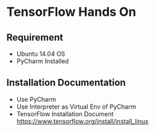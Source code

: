 # TensorFlow Hands On

## Requirement
- Ubuntu 14.04 OS
- PyCharm Installed


## Installation Documentation
- Use PyCharm
- Use Interpreter as Virtual Env of PyCharm
- TensorFlow Installation Document https://www.tensorflow.org/install/install_linux